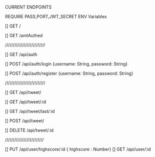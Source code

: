 CURRENT ENDPOINTS

REQUIRE PASS,PORT,JWT_SECRET ENV Variables

[] GET /

[] GET /amIAuthed

//////////////////////////

[] GET /api/auth

[] POST /api/auth/login {username: String, password: String}

[] POST /api/auth/register {username: String, password: String}

//////////////////////////

[] GET /api/tweet/

[] GET /api/tweet/:id

[] GET /api/tweet/last/:id

[] POST /api/tweet/

[] DELETE /api/tweet/:id

/////////////////////////

[] PUT /api/user/highscore/:id { highscore : Number}
[] GET /api/user/:id
